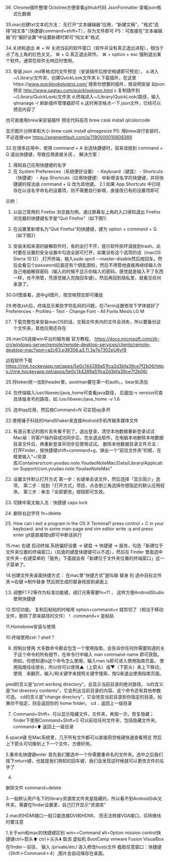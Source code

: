 36. Chrome插件整理
Octotree方便查看github代码
JsonFormatter 查看json格式化数据

35.mac创建txt文本的方法：
先打开“文本编辑器”应用，“新建文稿”，"格式“选择”纯文本“（快捷键command+shift+T），存为文件即可
PS：可直接在“文本编辑器”的“偏好设置”中设置新建时即可“纯文本”格式

34.关闭和退出
⌘ + W 关闭当前的软件窗口（软件并没有真正退出进程），相当于点了左上角的红色叉叉。
⌘ + Q 真正退出软件。
⌘ + option + esc 强制退出某个软件。通常在软件无响应时使用。

33. 安装.json .md等格式的文件预览（安装插件后按空格键即可预览），
a.进入~/Library/文件夹，创建QuickLook文件夹
b.下载插件，在这里https://www.quicklookplugins.com/ 搜索你想要的插件，按说明安装
如json预览 http://www.sagtau.com/quicklookjson.html
c.复制插件到~/Library/QuickLook/文件夹
d.终端进入~/Library/QuickLook/路径，输入qlmanage -r 刷新插件管理器即可
e.这时再空格点一下.json文件，已经可以预览内容了

也可直接用brew来安装插件
预览代码高亮
brew cask install qlcolorcode

显示图片分辨率和大小
brew cask install qlimagesize
PS: 用brew进行安装时，不必连接vpn
https://segmentfault.com/a/1190000010608389

32.在很多应用中，使用 command + A 全选快捷键时，容易误按到 command + Q 退出快捷键，导致应用直接关闭 。
解决方案：
1. 得知自己应用快捷键的名字
2. 在 System Preferences（系统便好设置） - Keyboard（键盘） - Shortcuts（快捷键） - App Shortcuts（应用快捷键） 中新增该名字的快捷键，并将快捷键的按法由 command + Q 改为其他键。
2.1 如果 App Shortcuts 中已经存在以该名字命名的设置项，则不需要自行新增，直接改已有的设置项即可

示例：
1. 以自己常用的 Firefox 浏览器为例，通过屏幕左上角的入口得知退出 Firefox 浏览器的快捷键名字是“Quit Firefox”（如下图1）
2. 在设置里新增名为“Quit Firefox”的快捷键，键为 option + command + Q（如下图2）

31. 安装未知来源的破解软件时，有的会打不开，提示软件损坏请放到trash，此时要在设置的安全设置中勾选全部可打开，如果没有这个选项的话（macOS Sierra 10.12）,打开终端，输入sudo spctl --master-disable然后按回车。然后会看见个password后面还有个钥匙图标，然后不用管他直接再继续输入你自己电脑解锁密码（输入的时候不显示你输入的密码，感觉就是输入不了东西一样，也不用管，凭感觉输入完按回车键）。然后再回到隐私里，就看见任何来源了。

30.Gif图查看，选中git图片，按空格预览即可播放

29.修改zsh后，终端显示某些字符乱码的问题，在iTerm设置修改下字体就好了
Preferences - Profiles - Text - Change Font - All Fonts Meslo LG M

27. 下载完整包来安装macOS的话，文稿文件夹内的文件会消失，所以要备份这个文件夹，其他应用还存在

26.macOS连接win平台的服务器
官方教程。
https://docs.microsoft.com/zh-cn/windows-server/remote/remote-desktop-services/clients/remote-desktop-mac?spm=a2c63.p38356.a3.11.3e7e7302pU6yf8

远程软件下载
https://rink.hockeyapp.net/apps/5e0c144289a51fca2d3bfa39ce7f2b06/https://rink.hockeyapp.net/apps/5e0c144289a51fca2d3bfa39ce7f2b06/

25.将token统一加到header里，postman要在第一栏auth。。bear处添加

24. 在终端输入/usr/libexec/java_home可查看java路径， 后面加-v version可查具体版本号的路径，如
/usr/libexec/java_home -v 1.6

23. 选中qq应用，然后按Command+N 可实现qq多开

22.使用锤子科技的HandShaker来连接Android手机传输多媒体文件

21. 有道云笔记的图片丢失看不到了，退出登录，清空本地数据重新登录试试
Mac端：将客户端内容成功同步后，完全退出软件，在电脑本地删除本地数据目录文件后，再重新登录并同步后使用试试。
删除本地数据目录文件方法： 打开Finder，按快捷键shift+command+g，弹出一个“前往文件夹”的框，在框里输入“~/资源库/Containers/com.youdao.note.YoudaoNoteMac/Data/Library/Application Support/com.youdao.note.YoudaoNoteMac”

19. 设置文件默认打开方式
第一步：右键单击该文件，然后选择「显示简介」选项。
第二步：找到「打开方式」项目，点击倒三角选择你想指定的默认应用程序。
第三步：单击「全部更改」按钮即可生效。

18. 切换中英文输入法：快捷键 caps lock

17. 删除右边字符 fn+delete

16. How can I exit a program in the OS X Terminal?
press control + C in your keyboard.
and in some man-page and vim editor write :q and press enter
git是直接按q即可中断该执行

15.mac 右键 启动终端
系统偏好设置 -> 键盘 -> 快捷键 -> 服务，勾选「新建位于文件夹位置的终端窗口」（后面的键盘快捷键可以不选），然后在 Finder 里面选中文件夹--右键菜单的「服务」下面就会有「新建位于文件夹位置的终端窗口」这一子菜单了。


14.创建文件夹桌面快捷方式：
在mac里“快捷方式”是叫做 替身 的 
 选中目标文件夹->右键->制作替身 然后把生成的替身拖放到桌面上 


13. 调整F1 F2等作为标准功能键，调灯光等需要fn+f1 ， 这样方便AndroidStudio使用快捷键


12.剪切功能。
复制后粘贴的时候用   option+command+v   就剪切了（相当于移动文件，删除了原来路径的文件）！
command+v 是粘贴

11.Homebrew安装与使用

10.终端使用zsh？shell？

8. 控制台使用
大多数命令都会包含一个使用指南，会告诉你任何你需要知道的关于这个命令的所有细节，在命令行中输入 man command-name 即可获取。例如，你想知道ls这个命令怎么使用，输入man ls即可进入使用指南页面。
使用指南往往很长，所以你可以使用▲（上箭头）或▼（下箭头）来上下移动，使用　来翻页，输入/和关键字来按照关键字搜索，按Q来退出使用指南页面。

pwd的含义是“print working directory”，会显示当前目录的绝对路径。
ls的含义是“list directory contents”，它会列出当前目录的内容。这个命令还有其他参数可选。
cd的含义是“change directory”，它会改变当前目录到你指定的目录。如果你不指定，则会返回你的 home folder。
cd ..  返回上一级目录

7. Command+Shift+. 可以显示隐藏文件、文件夹，再按一次，恢复隐藏；
finder下使用Command+Shift+G 可以前往任何文件夹，包括隐藏文件夹。
command+⬆️ 返回上一级目录

6.space键
在Mac系统里，几乎所有文件都可以直接用空格键快速查看预览
然后上下箭头可切换到上下一个文件，方便好用。

5.重命名快捷键enter
首先我们要选中一个你需要重命名的文件夹。选中之后我们按下return键，也就是我们熟知的回车键，我们会发现这时候就可以更改文件的名字了

4.
删除文件 command+delete

3.一般默认用户名下的library资源库文件夹是隐藏的，所以看不到AndroidSdk文件夹，需要在finder设置里，自己打开显示“资源库”

2.mac的HDMI接口一般只能连接DVI和HDMI， 而无法转接VGA接口，买转换线时要注意

1.关于win和mac的快捷键区别
win==Command
alt=Option
mission control快捷键ctrl+箭头⬆️    ctrl＋尖头⬇️ 取消
虚拟机 BootCamp  vmware Fusion  VisualBox
在finder－前往， 输入 /private/etc/  进入修改hosts文件
截取任意窗口：快捷键（Shift＋Command＋4）,图片会自动保存在桌面。